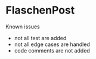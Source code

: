 # FlaschenPost
 
Known issues
* not all test are added
* not all edge cases are handled  
* code comments are not added
